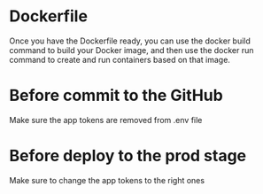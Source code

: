 <!-- Bot User OAuth Token starts with xoxb -->
# Dockerfile
Once you have the Dockerfile ready, you can use the docker build command to build your Docker image, and then use the docker run command to create and run containers based on that image.

# Before commit to the GitHub 
Make sure the app tokens are removed from .env file

# Before deploy to the prod stage
Make sure to change the app tokens to the right ones

